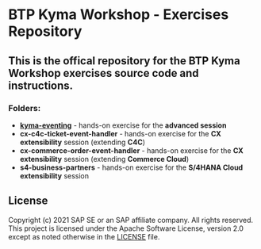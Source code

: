 # BTP Kyma Workshop - Exercises Repository

## This is the offical repository for the BTP Kyma Workshop exercises source code and instructions.

### Folders:

- [**kyma-eventing**](https://docs.docker.com/get-docker/) - hands-on exercise for the **advanced session**
- **cx-c4c-ticket-event-handler** - hands-on exercise for the **CX extensibility** session (extending **C4C**)
- **cx-commerce-order-event-handler** - hands-on exercise for the **CX extensibility** session (extending **Commerce Cloud**)
- **s4-business-partners** - hands-on exercise for the **S/4HANA Cloud extensibility** session

## License
Copyright (c) 2021 SAP SE or an SAP affiliate company. All rights reserved. This project is licensed under the Apache Software License, version 2.0 except as noted otherwise in the [LICENSE](LICENSES/Apache-2.0.txt) file.
